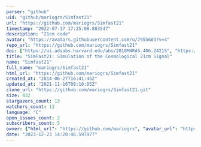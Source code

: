 ```yaml
---
parser: "github"
uid: "github/mariogrs/Simfast21"
url: "https://github.com/mariogrs/Simfast21"
timestamp: "2022-07-17 17:25:08.883547"
description: "21cm code"
avatar: "https://avatars.githubusercontent.com/u/7955603?v=4"
repo_url: "https://github.com/mariogrs/Simfast21"
doi: ["https://ui.adsabs.harvard.edu/abs/2010MNRAS.406.2421S", "https://ui.adsabs.harvard.edu/abs/2010ascl.soft10025S/abstract"]
title: "SimFast21: Simulation of the Cosmological 21cm Signal"
name: "Simfast21"
full_name: "mariogrs/Simfast21"
html_url: "https://github.com/mariogrs/Simfast21"
created_at: "2014-06-27T16:41:45Z"
updated_at: "2021-11-16T08:10:05Z"
clone_url: "https://github.com/mariogrs/Simfast21.git"
size: 432
stargazers_count: 13
watchers_count: 13
language: "C"
open_issues_count: 2
subscribers_count: 5
owner: {"html_url": "https://github.com/mariogrs", "avatar_url": "https://avatars.githubusercontent.com/u/7955603?v=4", "login": "mariogrs", "type": "User"}
date: "2023-12-23 14:20:46.597977"
---
```

